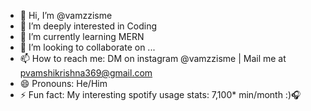 - 👋 Hi, I’m @vamzzisme
- 👀 I’m deeply interested in Coding
- 🌱 I’m currently learning MERN
- 💞️ I’m looking to collaborate on ...
- 📫 How to reach me: DM on instagram @vamzzisme | Mail me at pvamshikrishna369@gmail.com
- 😄 Pronouns: He/Him
- ⚡ Fun fact: My interesting spotify usage stats: 7,100* min/month :)🎧

<!---
vamzzisme/vamzzisme is a ✨ special ✨ repository because its `README.md` (this file) appears on your GitHub profile.
You can click the Preview link to take a look at your changes.
--->
